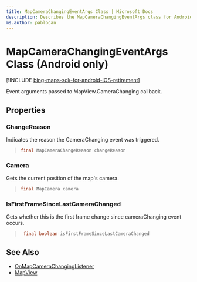 ```yaml
---
title: MapCameraChangingEventArgs Class | Microsoft Docs
description: Describes the MapCameraChangingEventArgs class for Android and provides the class' ChangeReason, Camera, and IsFirstFrameSinceLastCameraChanged properties.
ms.author: pablocan
---
```


# MapCameraChangingEventArgs Class (Android only)

[!INCLUDE [bing-maps-sdk-for-android-iOS-retirement](../../../includes/bing-maps-sdk-for-android-iOS-retirement.md)]

Event arguments passed to MapView.CameraChanging callback.

## Properties

### ChangeReason

Indicates the reason the CameraChanging event was triggered.

>```java
> final MapCameraChangeReason changeReason
>```

### Camera

Gets the current position of the map's camera.

>```java
> final MapCamera camera
>```

### IsFirstFrameSinceLastCameraChanged

Gets whether this is the first frame change since cameraChanging event occurs.

>```java
>  final boolean isFirstFrameSinceLastCameraChanged
>```

## See Also

* [OnMapCameraChangingListener](OnMapCameraChangingListener-interface.md)
* [MapView](../MapView-class.md)

